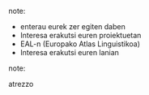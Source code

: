 

note: 
  
* enterau eurek zer egiten daben
* Interesa erakutsi euren proiektuetan
* EAL-n (Europako Atlas Linguistikoa)
* Interesa erakutsi euren lanian

note:
  
  atrezzo
  

